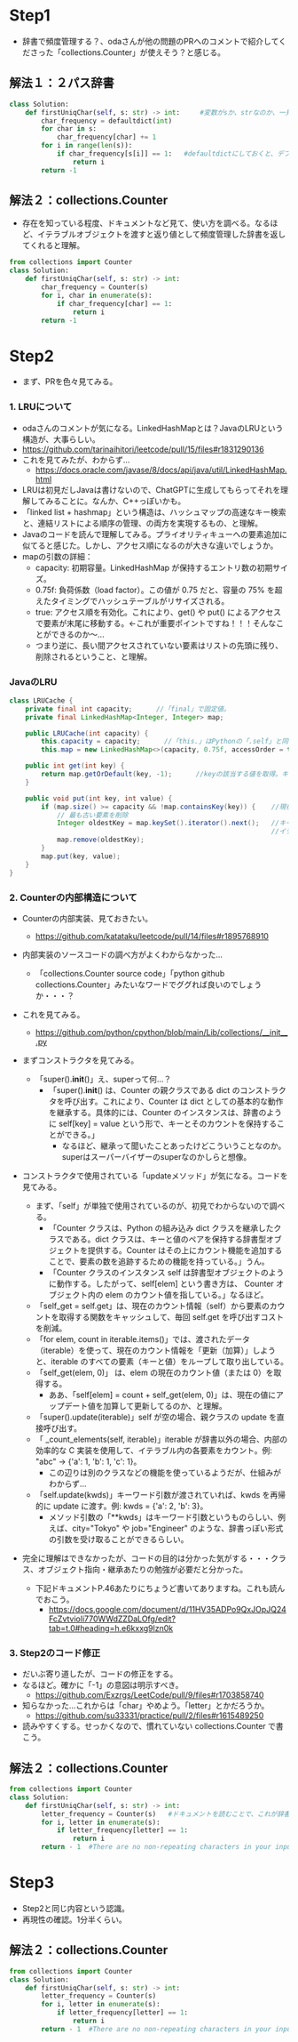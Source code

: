 # Step1
- 辞書で頻度管理する？、odaさんが他の問題のPRへのコメントで紹介してくださった「collections.Counter」が使えそう？と感じる。
## 解法１：２パス辞書
```python
class Solution:
    def firstUniqChar(self, s: str) -> int:     #変数がsか、strなのか、一見わかりづらい・・・
        char_frequency = defaultdict(int)
        for char in s:
            char_frequency[char] += 1
        for i in range(len(s)):
            if char_frequency[s[i]] == 1:   #defaultdictにしておくと、デフォで0が入るので、KeyError出ずに済みそう。
                return i
        return -1
```

## 解法２：collections.Counter
- 存在を知っている程度、ドキュメントなど見て、使い方を調べる。なるほど、イテラブルオブジェクトを渡すと返り値として頻度管理した辞書を返してくれると理解。
```python
from collections import Counter
class Solution:
    def firstUniqChar(self, s: str) -> int: 
        char_frequency = Counter(s)
        for i, char in enumerate(s):
            if char_frequency[char] == 1:
                return i
        return -1
```

# Step2
- まず、PRを色々見てみる。
### 1. LRUについて
-  odaさんのコメントが気になる。LinkedHashMapとは？JavaのLRUという構造が、大事らしい。
  - https://github.com/tarinaihitori/leetcode/pull/15/files#r1831290136
- これを見てみたが、わからず...
  - https://docs.oracle.com/javase/8/docs/api/java/util/LinkedHashMap.html
- LRUは初見だしJavaは書けないので、ChatGPTに生成してもらってそれを理解してみることに。なんか、C++っぽいかも。
- 「linked list + hashmap」という構造は、ハッシュマップの高速なキー検索と、連結リストによる順序の管理、の両方を実現するもの、と理解。
- Javaのコードを読んで理解してみる。プライオリティキューへの要素追加に似てると感じた。しかし、アクセス順になるのが大きな違いでしょうか。
- mapの引数の詳細：
   - capacity: 初期容量。LinkedHashMap が保持するエントリ数の初期サイズ。
   - 0.75f: 負荷係数（load factor）。この値が 0.75 だと、容量の 75% を超えたタイミングでハッシュテーブルがリサイズされる。
   - true: アクセス順を有効化。これにより、get() や put() によるアクセスで要素が末尾に移動する。<-これが重要ポイントですね！！！そんなことができるのか〜...
    - つまり逆に、長い間アクセスされていない要素はリストの先頭に残り、削除されるということ、と理解。
### JavaのLRU
```java
class LRUCache {
    private final int capacity;      //「final」で固定値。
    private final LinkedHashMap<Integer, Integer> map;

    public LRUCache(int capacity) {
        this.capacity = capacity;      //「this.」はPythonの「.self」と同じ。
        this.map = new LinkedHashMap<>(capacity, 0.75f, accessOrder = true);    // mapの最大キャパシティを引数にコンストラクタで初期化。true で要素の順序が、get() や put() によるアクセス順になる。

    public int get(int key) {
        return map.getOrDefault(key, -1);      //keyの該当する値を取得。キーがない時「-1」を返す。
    }

    public void put(int key, int value) {
        if (map.size() >= capacity && !map.containsKey(key)) {    //現在のキャッシュサイズが最大キャパを超えている時、かつ、追加しようとしているキーが存在しない時、削除が必要。
            // 最も古い要素を削除
            Integer oldestKey = map.keySet().iterator().next();   //キー集合取得->イテレーター生成->最初のキーを取得、ということをしている。
                                                                  //イテレーターは最初、先頭の直前を指しているので、next()呼ぶと、先頭を指すようになる。
            map.remove(oldestKey);
        }
        map.put(key, value);
    }
}
```

### 2. Counterの内部構造について
- Counterの内部実装、見ておきたい。
  - https://github.com/katataku/leetcode/pull/14/files#r1895768910
- 内部実装のソースコードの調べ方がよくわからなかった...
  - 「collections.Counter source code」「python github collections.Counter」みたいなワードでググれば良いのでしょうか・・・？
- これを見てみる。
  - https://github.com/python/cpython/blob/main/Lib/collections/__init__.py

- まずコンストラクタを見てみる。
  - 「super().__init__()」え、superって何...？
    - 「super().__init__() は、Counter の親クラスである dict のコンストラクタを呼び出す。これにより、Counter は dict としての基本的な動作を継承する。具体的には、Counter のインスタンスは、辞書のように self[key] = value という形で、キーとそのカウントを保持することができる。」
      - なるほど、継承って聞いたことあったけどこういうことなのか。superはスーパーバイザーのsuperなのかしらと想像。

- コンストラクタで使用されている「updateメソッド」が気になる。コードを見てみる。
  - まず、「self」が単独で使用されているのが、初見でわからないので調べる。
    - 「Counter クラスは、Python の組み込み dict クラスを継承したクラスである。dict クラスは、キーと値のペアを保持する辞書型オブジェクトを提供する。Counter はその上にカウント機能を追加することで、要素の数を追跡するための機能を持っている。」うん。
    - 「Counter クラスのインスタンス self は辞書型オブジェクトのように動作する。したがって、self[elem] という書き方は、 Counter オブジェクト内の elem のカウント値を指している。」なるほど。
  - 「self_get = self.get」は、現在のカウント情報（self）から要素のカウントを取得する関数をキャッシュして、毎回 self.get を呼び出すコストを削減。
  - 「for elem, count in iterable.items()」では、渡されたデータ（iterable）を使って、現在のカウント情報を「更新（加算）」しようと、iterable のすべての要素（キーと値）をループして取り出している。
  - 「self_get(elem, 0)」 は、elem の現在のカウント値（または 0）を取得する。
    - ああ、「self[elem] = count + self_get(elem, 0)」は、現在の値にアップデート値を加算して更新してるのか、と理解。
  - 「super().update(iterable)」self が空の場合、親クラスの update を直接呼び出す。
  - 「 _count_elements(self, iterable)」iterable が辞書以外の場合、内部の効率的な C 実装を使用して、イテラブル内の各要素をカウント。例: "abc" → {'a': 1, 'b': 1, 'c': 1}。
    - この辺りは別のクラスなどの機能を使っているようだが、仕組みがわからず...  
  - 「self.update(kwds)」キーワード引数が渡されていれば、kwds を再帰的に update に渡す。例: kwds = {'a': 2, 'b': 3}。
    - メソッド引数の「**kwds」はキーワード引数というものらしい、例えば、city="Tokyo" や job="Engineer" のような、辞書っぽい形式の引数を受け取ることができるらしい。

- 完全に理解はできなかったが、コードの目的は分かった気がする・・・クラス、オブジェクト指向・継承あたりの勉強が必要だと分かった。
  - 下記ドキュメントP.46あたりにちょうど書いてありますね。これも読んでおこう。
    - https://docs.google.com/document/d/11HV35ADPo9QxJOpJQ24FcZvtvioli770WWdZZDaLOfg/edit?tab=t.0#heading=h.e6kxxg9lzn0k

### 3. Step2のコード修正
- だいぶ寄り道したが、コードの修正をする。
- なるほど。確かに「-1」の意図は明示すべき。
  - https://github.com/Exzrgs/LeetCode/pull/9/files#r1703858740
- 知らなかった...これからは「char」やめよう。「letter」とかだろうか。
  - https://github.com/su33331/practice/pull/2/files#r1615489250
- 読みやすくする。せっかくなので、慣れていない collections.Counter で書こう。
## 解法２：collections.Counter
```python
from collections import Counter
class Solution:
    def firstUniqChar(self, s: str) -> int:
        letter_frequency = Counter(s)   #ドキュメントを読むことで、これが辞書を返すと納得できて良いですね。技術はすべてブラックボックスとして扱うのではなく、可能な範囲で中身の詳細まで追っていきたいと思っています...
        for i, letter in enumerate(s):
            if letter_frequency[letter] == 1:
                return i
        return - 1  #There are no non-repeating characters in your input.
```

# Step3
- Step2と同じ内容という認識。
- 再現性の確認。1分半くらい。
## 解法２：collections.Counter
```python
from collections import Counter
class Solution:
    def firstUniqChar(self, s: str) -> int:
        letter_frequency = Counter(s)
        for i, letter in enumerate(s):
            if letter_frequency[letter] == 1:
                return i
        return - 1  #There are no non-repeating characters in your input.
```
